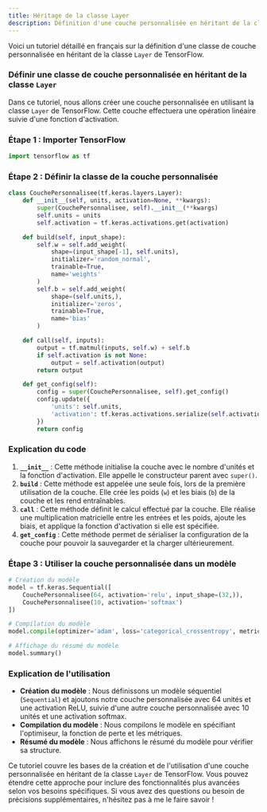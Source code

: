 ```yaml
---
title: Héritage de la classe Layer
description: Définition d'une couche personnalisée en héritant de la classe Layer
---
```


Voici un tutoriel détaillé en français sur la définition d'une classe de couche personnalisée en héritant de la classe `Layer` de TensorFlow.

### Définir une classe de couche personnalisée en héritant de la classe `Layer`

Dans ce tutoriel, nous allons créer une couche personnalisée en utilisant la classe `Layer` de TensorFlow. Cette couche effectuera une opération linéaire suivie d'une fonction d'activation.

### Étape 1 : Importer TensorFlow

```python
import tensorflow as tf

```

### Étape 2 : Définir la classe de la couche personnalisée

```python
class CouchePersonnalisee(tf.keras.layers.Layer):
    def __init__(self, units, activation=None, **kwargs):
        super(CouchePersonnalisee, self).__init__(**kwargs)
        self.units = units
        self.activation = tf.keras.activations.get(activation)

    def build(self, input_shape):
        self.w = self.add_weight(
            shape=(input_shape[-1], self.units),
            initializer='random_normal',
            trainable=True,
            name='weights'
        )
        self.b = self.add_weight(
            shape=(self.units,),
            initializer='zeros',
            trainable=True,
            name='bias'
        )

    def call(self, inputs):
        output = tf.matmul(inputs, self.w) + self.b
        if self.activation is not None:
            output = self.activation(output)
        return output

    def get_config(self):
        config = super(CouchePersonnalisee, self).get_config()
        config.update({
            'units': self.units,
            'activation': tf.keras.activations.serialize(self.activation)
        })
        return config

```

### Explication du code

1. **`__init__`** : Cette méthode initialise la couche avec le nombre d'unités et la fonction d'activation. Elle appelle le constructeur parent avec `super()`.
2. **`build`** : Cette méthode est appelée une seule fois, lors de la première utilisation de la couche. Elle crée les poids (`w`) et les biais (`b`) de la couche et les rend entraînables.
3. **`call`** : Cette méthode définit le calcul effectué par la couche. Elle réalise une multiplication matricielle entre les entrées et les poids, ajoute les biais, et applique la fonction d'activation si elle est spécifiée.
4. **`get_config`** : Cette méthode permet de sérialiser la configuration de la couche pour pouvoir la sauvegarder et la charger ultérieurement.

### Étape 3 : Utiliser la couche personnalisée dans un modèle

```python
# Création du modèle
model = tf.keras.Sequential([
    CouchePersonnalisee(64, activation='relu', input_shape=(32,)),
    CouchePersonnalisee(10, activation='softmax')
])

# Compilation du modèle
model.compile(optimizer='adam', loss='categorical_crossentropy', metrics=['accuracy'])

# Affichage du résumé du modèle
model.summary()

```

### Explication de l'utilisation

- **Création du modèle** : Nous définissons un modèle séquentiel (`Sequential`) et ajoutons notre couche personnalisée avec 64 unités et une activation ReLU, suivie d'une autre couche personnalisée avec 10 unités et une activation softmax.
- **Compilation du modèle** : Nous compilons le modèle en spécifiant l'optimiseur, la fonction de perte et les métriques.
- **Résumé du modèle** : Nous affichons le résumé du modèle pour vérifier sa structure.

Ce tutoriel couvre les bases de la création et de l'utilisation d'une couche personnalisée en héritant de la classe `Layer` de TensorFlow. Vous pouvez étendre cette approche pour inclure des fonctionnalités plus avancées selon vos besoins spécifiques. Si vous avez des questions ou besoin de précisions supplémentaires, n'hésitez pas à me le faire savoir !